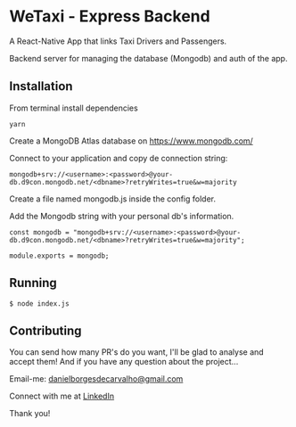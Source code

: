 # WeTaxi - Express Backend
A React-Native App that links Taxi Drivers and Passengers. 

Backend server for managing the database (Mongodb) and auth of the app.

## Installation

From terminal install dependencies

```
yarn
```

Create a MongoDB Atlas database on https://www.mongodb.com/ 

Connect to your application and copy de connection string:
```
mongodb+srv://<username>:<password>@your-db.d9con.mongodb.net/<dbname>?retryWrites=true&w=majority
```

Create a file named mongodb.js inside the config folder.

Add the Mongodb string with your personal db's information.
```
const mongodb = "mongodb+srv://<username>:<password>@your-db.d9con.mongodb.net/<dbname>?retryWrites=true&w=majority";

module.exports = mongodb;
```

## Running

```
$ node index.js
```



## Contributing

You can send how many PR's do you want, I'll be glad to analyse and accept them! And if you have any question about the project...

Email-me: danielborgesdecarvalho@gmail.com

Connect with me at [LinkedIn](https://www.linkedin.com/in/daniel-carvalho-0a4916122/)

Thank you!
